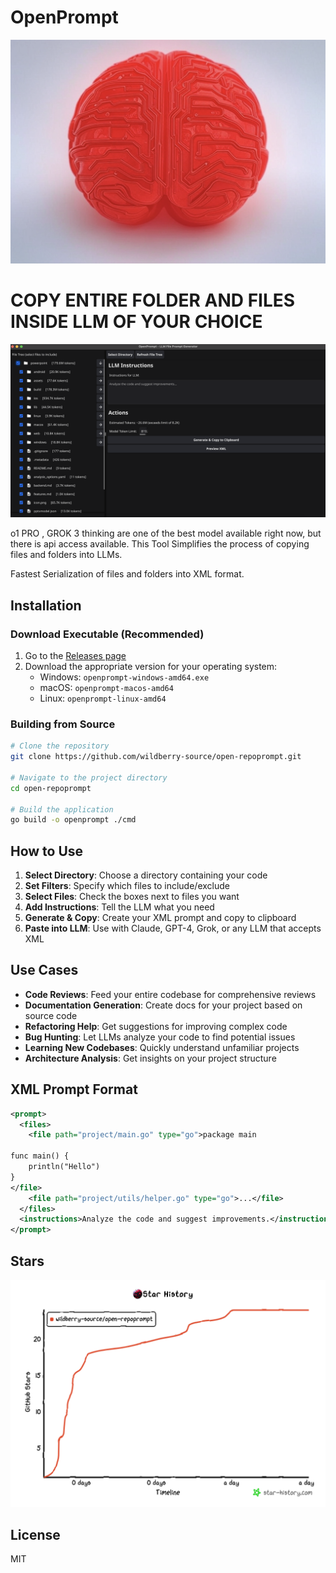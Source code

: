 # OpenPrompt

![OpenPrompt Interface](openprompt.png)

# COPY ENTIRE FOLDER AND FILES INSIDE LLM OF YOUR CHOICE

![OpenPrompt Interface](home.png)

o1 PRO , GROK 3 thinking are one of the best model available right now, but there is api access available.
This Tool Simplifies the process of copying files and folders into LLMs.

Fastest Serialization of files and folders into XML format.

## Installation

### Download Executable (Recommended)

1. Go to the [Releases page](https://github.com/wildberry-source/open-repoprompt/releases)
2. Download the appropriate version for your operating system:
   - Windows: `openprompt-windows-amd64.exe`
   - macOS: `openprompt-macos-amd64`
   - Linux: `openprompt-linux-amd64`


### Building from Source

```bash
# Clone the repository
git clone https://github.com/wildberry-source/open-repoprompt.git

# Navigate to the project directory
cd open-repoprompt

# Build the application
go build -o openprompt ./cmd
```

## How to Use

1. **Select Directory**: Choose a directory containing your code
2. **Set Filters**: Specify which files to include/exclude
3. **Select Files**: Check the boxes next to files you want
4. **Add Instructions**: Tell the LLM what you need
5. **Generate & Copy**: Create your XML prompt and copy to clipboard
6. **Paste into LLM**: Use with Claude, GPT-4, Grok, or any LLM that accepts XML

## Use Cases

- **Code Reviews**: Feed your entire codebase for comprehensive reviews
- **Documentation Generation**: Create docs for your project based on source code
- **Refactoring Help**: Get suggestions for improving complex code
- **Bug Hunting**: Let LLMs analyze your code to find potential issues
- **Learning New Codebases**: Quickly understand unfamiliar projects
- **Architecture Analysis**: Get insights on your project structure

## XML Prompt Format

```xml
<prompt>
  <files>
    <file path="project/main.go" type="go">package main

func main() {
    println("Hello")
}
</file>
    <file path="project/utils/helper.go" type="go">...</file>
  </files>
  <instructions>Analyze the code and suggest improvements.</instructions>
</prompt>
```

## Stars


![Popularity](star-history.png)


## License

MIT
